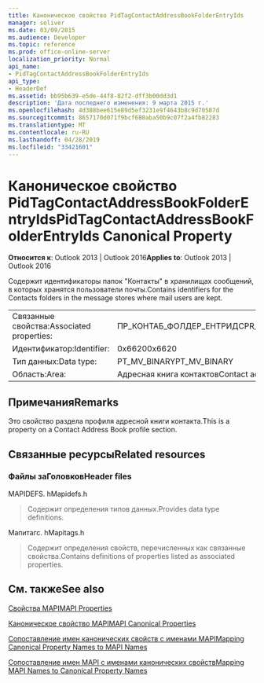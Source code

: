 ```yaml
---
title: Каноническое свойство PidTagContactAddressBookFolderEntryIds
manager: soliver
ms.date: 03/09/2015
ms.audience: Developer
ms.topic: reference
ms.prod: office-online-server
localization_priority: Normal
api_name:
- PidTagContactAddressBookFolderEntryIds
api_type:
- HeaderDef
ms.assetid: bb95b639-e5de-44f8-82f2-dff3b00dd3d1
description: 'Дата последнего изменения: 9 марта 2015 г.'
ms.openlocfilehash: 4d388bee615e89d5ef3231e9f4643b8c9d70587d
ms.sourcegitcommit: 8657170d071f9bcf680aba50b9c07f2a4fb82283
ms.translationtype: MT
ms.contentlocale: ru-RU
ms.lasthandoff: 04/28/2019
ms.locfileid: "33421601"
---
```

# <a name="pidtagcontactaddressbookfolderentryids-canonical-property"></a><span data-ttu-id="42230-103">Каноническое свойство PidTagContactAddressBookFolderEntryIds</span><span class="sxs-lookup"><span data-stu-id="42230-103">PidTagContactAddressBookFolderEntryIds Canonical Property</span></span>

  
  
<span data-ttu-id="42230-104">**Относится к**: Outlook 2013 | Outlook 2016</span><span class="sxs-lookup"><span data-stu-id="42230-104">**Applies to**: Outlook 2013 | Outlook 2016</span></span> 
  
<span data-ttu-id="42230-105">Содержит идентификаторы папок "Контакты" в хранилищах сообщений, в которых хранятся пользователи почты.</span><span class="sxs-lookup"><span data-stu-id="42230-105">Contains identifiers for the Contacts folders in the message stores where mail users are kept.</span></span>
  
|||
|:-----|:-----|
|<span data-ttu-id="42230-106">Связанные свойства:</span><span class="sxs-lookup"><span data-stu-id="42230-106">Associated properties:</span></span>  <br/> |<span data-ttu-id="42230-107">ПР_КОНТАБ_ФОЛДЕР_ЕНТРИДС</span><span class="sxs-lookup"><span data-stu-id="42230-107">PR_CONTAB_FOLDER_ENTRYIDS</span></span>  <br/> |
|<span data-ttu-id="42230-108">Идентификатор:</span><span class="sxs-lookup"><span data-stu-id="42230-108">Identifier:</span></span>  <br/> |<span data-ttu-id="42230-109">0x6620</span><span class="sxs-lookup"><span data-stu-id="42230-109">0x6620</span></span>  <br/> |
|<span data-ttu-id="42230-110">Тип данных:</span><span class="sxs-lookup"><span data-stu-id="42230-110">Data type:</span></span>  <br/> |<span data-ttu-id="42230-111">PT_MV_BINARY</span><span class="sxs-lookup"><span data-stu-id="42230-111">PT_MV_BINARY</span></span>  <br/> |
|<span data-ttu-id="42230-112">Область:</span><span class="sxs-lookup"><span data-stu-id="42230-112">Area:</span></span>  <br/> |<span data-ttu-id="42230-113">Адресная книга контактов</span><span class="sxs-lookup"><span data-stu-id="42230-113">Contact address book</span></span>  <br/> |
   
## <a name="remarks"></a><span data-ttu-id="42230-114">Примечания</span><span class="sxs-lookup"><span data-stu-id="42230-114">Remarks</span></span>

<span data-ttu-id="42230-115">Это свойство раздела профиля адресной книги контакта.</span><span class="sxs-lookup"><span data-stu-id="42230-115">This is a property on a Contact Address Book profile section.</span></span>
  
## <a name="related-resources"></a><span data-ttu-id="42230-116">Связанные ресурсы</span><span class="sxs-lookup"><span data-stu-id="42230-116">Related resources</span></span>

### <a name="header-files"></a><span data-ttu-id="42230-117">Файлы заГоловков</span><span class="sxs-lookup"><span data-stu-id="42230-117">Header files</span></span>

<span data-ttu-id="42230-118">MAPIDEFS. h</span><span class="sxs-lookup"><span data-stu-id="42230-118">Mapidefs.h</span></span>
  
> <span data-ttu-id="42230-119">Содержит определения типов данных.</span><span class="sxs-lookup"><span data-stu-id="42230-119">Provides data type definitions.</span></span>
    
<span data-ttu-id="42230-120">Мапитагс. h</span><span class="sxs-lookup"><span data-stu-id="42230-120">Mapitags.h</span></span>
  
> <span data-ttu-id="42230-121">Содержит определения свойств, перечисленных как связанные свойства.</span><span class="sxs-lookup"><span data-stu-id="42230-121">Contains definitions of properties listed as associated properties.</span></span>
    
## <a name="see-also"></a><span data-ttu-id="42230-122">См. также</span><span class="sxs-lookup"><span data-stu-id="42230-122">See also</span></span>



[<span data-ttu-id="42230-123">Свойства MAPI</span><span class="sxs-lookup"><span data-stu-id="42230-123">MAPI Properties</span></span>](mapi-properties.md)
  
[<span data-ttu-id="42230-124">Каноническое свойство MAPI</span><span class="sxs-lookup"><span data-stu-id="42230-124">MAPI Canonical Properties</span></span>](mapi-canonical-properties.md)
  
[<span data-ttu-id="42230-125">Сопоставление имен канонических свойств с именами MAPI</span><span class="sxs-lookup"><span data-stu-id="42230-125">Mapping Canonical Property Names to MAPI Names</span></span>](mapping-canonical-property-names-to-mapi-names.md)
  
[<span data-ttu-id="42230-126">Сопоставление имен MAPI с именами канонических свойств</span><span class="sxs-lookup"><span data-stu-id="42230-126">Mapping MAPI Names to Canonical Property Names</span></span>](mapping-mapi-names-to-canonical-property-names.md)

